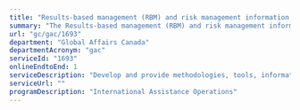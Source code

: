 ```yaml
---
title: "Results-based management (RBM) and risk management information sessions provided to potential and current project partners"
summary: "The Results-based management (RBM) and risk management information sessions provided to potential and current project partners service from Global Affairs Canada is available end-to-end online, according to the GC Service Inventory."
url: "gc/gac/1693"
department: "Global Affairs Canada"
departmentAcronym: "gac"
serviceId: "1693"
onlineEndtoEnd: 1
serviceDescription: "Develop and provide methodologies, tools, information sessions, guidelines and other information on how to apply RBM and risk management in international assistance projects."
serviceUrl: ""
programDescription: "International Assistance Operations"
---
```

